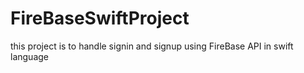 # FireBaseSwiftProject
this project is to handle signin and signup using FireBase API in swift language
